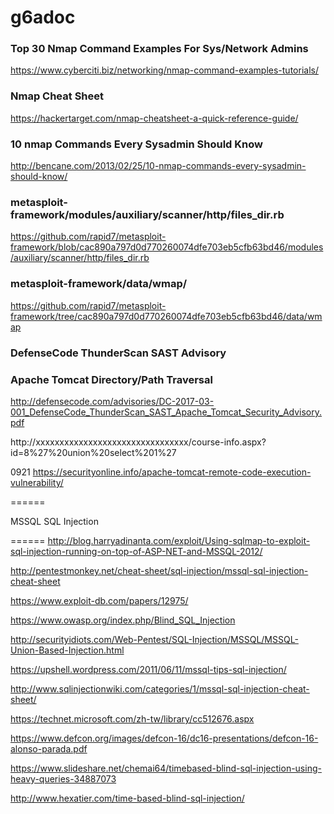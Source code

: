 # g6adoc
### Top 30 Nmap Command Examples For Sys/Network Admins
https://www.cyberciti.biz/networking/nmap-command-examples-tutorials/

### Nmap Cheat Sheet
https://hackertarget.com/nmap-cheatsheet-a-quick-reference-guide/

### 10 nmap Commands Every Sysadmin Should Know
http://bencane.com/2013/02/25/10-nmap-commands-every-sysadmin-should-know/

### metasploit-framework/modules/auxiliary/scanner/http/files_dir.rb
https://github.com/rapid7/metasploit-framework/blob/cac890a797d0d770260074dfe703eb5cfb63bd46/modules/auxiliary/scanner/http/files_dir.rb

### metasploit-framework/data/wmap/
https://github.com/rapid7/metasploit-framework/tree/cac890a797d0d770260074dfe703eb5cfb63bd46/data/wmap

### DefenseCode ThunderScan SAST Advisory
### Apache Tomcat Directory/Path Traversal
http://defensecode.com/advisories/DC-2017-03-001_DefenseCode_ThunderScan_SAST_Apache_Tomcat_Security_Advisory.pdf


http://xxxxxxxxxxxxxxxxxxxxxxxxxxxxxxxx/course-info.aspx?id=8%27%20union%20select%201%27

0921
https://securityonline.info/apache-tomcat-remote-code-execution-vulnerability/

======

MSSQL SQL Injection

======
http://blog.harryadinanta.com/exploit/Using-sqlmap-to-exploit-sql-injection-running-on-top-of-ASP-NET-and-MSSQL-2012/

http://pentestmonkey.net/cheat-sheet/sql-injection/mssql-sql-injection-cheat-sheet

https://www.exploit-db.com/papers/12975/

https://www.owasp.org/index.php/Blind_SQL_Injection

http://securityidiots.com/Web-Pentest/SQL-Injection/MSSQL/MSSQL-Union-Based-Injection.html

https://upshell.wordpress.com/2011/06/11/mssql-tips-sql-injection/

http://www.sqlinjectionwiki.com/categories/1/mssql-sql-injection-cheat-sheet/

https://technet.microsoft.com/zh-tw/library/cc512676.aspx

https://www.defcon.org/images/defcon-16/dc16-presentations/defcon-16-alonso-parada.pdf

https://www.slideshare.net/chemai64/timebased-blind-sql-injection-using-heavy-queries-34887073

http://www.hexatier.com/time-based-blind-sql-injection/

